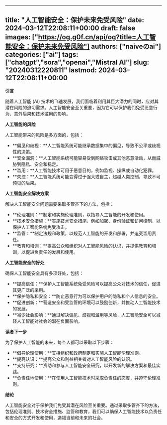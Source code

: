 
---
title: "人工智能安全：保护未来免受风险"
date: 2024-03-12T22:08:11+00:00
draft: false
images: ["https://og.g0f.cn/api/og?title=人工智能安全：保护未来免受风险"]
authors: ["naiveのai"]
categories: ["ai"]
tags: ["chatgpt","sora","openai","Mistral AI"]
slug: "20240312220811"
lastmod: 2024-03-12T22:08:11+00:00
---
**引言**

随着人工智能 (AI) 技术的飞速发展，我们面临着利用其巨大潜力的同时，应对其潜在风险的迫切需求。人工智能安全至关重要，因为它可以保护我们免受恶意行为、意外后果和技术滥用的影响。

**人工智能的风险**

人工智能带来的风险是多方面的，包括：

* **偏见和歧视：**人工智能系统可能继承数据集中的偏见，导致不公平或歧视性的决策。
* **安全漏洞：**人工智能系统可能容易受到网络攻击或其他恶意活动，从而威胁到隐私、安全和稳定。
* **滥用：**人工智能技术可用于恶意目的，例如监视、操纵或自动化犯罪。
* **失控：**人工智能系统可能变得过于强大或自主，超越人类控制，导致不可预见的后果。

**人工智能安全解决方案**

解决人工智能安全问题需要采取多管齐下的方法，包括：

* **伦理准则：**制定和实施伦理准则，以指导人工智能的开发和使用。
* **技术安全措施：**实施技术安全措施，例如加密、身份验证和访问控制，以保护人工智能系统免受攻击。
* **监管：**制定法规和政策，以规范人工智能的开发和部署，并追究滥用责任。
* **教育和培训：**提高公众和组织对人工智能风险的认识，并提供教育和培训，以促进负责任的发展和使用。

**人工智能安全的好处**

确保人工智能安全具有多项好处，包括：

* **提高信任：**保护人工智能系统免受风险可以提高公众对技术的信任，促进其更广泛的采用。
* **保护隐私和安全：**防止恶意行为可以保护用户的隐私和个人信息的安全。
* **促进创新：**营造安全和受监管的环境可以鼓励创新，并推动人工智能技术的发展。
* **减少社会影响：**通过解决偏见、歧视和滥用等风险，人工智能安全可以减轻人工智能对社会的潜在负面影响。

**读者下一步**

为了保护人工智能的未来，每个人都可以采取以下步骤：

* **倡导伦理使用：**支持组织和政府制定和实施人工智能伦理准则。
* **提高认识：**提高公众和利益相关者对人工智能风险的认识。
* **支持研究：**资助和参与人工智能安全研究，以开发新的解决方案和最佳实践。
* **负责任地使用：**在使用人工智能技术时采取负责任的态度，并遵守伦理准则。

**结论**

人工智能安全对于保护我们免受其潜在风险至关重要。通过采取多管齐下的方法，包括伦理准则、技术安全措施、监管和教育，我们可以确保人工智能技术以负责任和安全的方式开发和使用，造福当前和未来的社会。